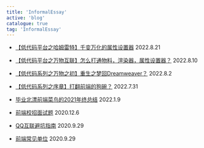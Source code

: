 ```yaml
---
title: 'InformalEssay'
active: 'blog'
catalogue: true
tag: 'InformalEssay'
---
```

- [【低代码平台之哈姆雷特】千变万化的属性设置器](./libs/lowcodeSetter) <Tag>2022.8.21</Tag>

- [【低代码平台之万物互联】怎么打通物料，渲染器，属性设置器？](./libs/lowcodedesiger) <Tag>2022.8.10</Tag>

- [【低代码系列之万物之初】重生之梦回Dreamweaver？](./libs/lowcodeDesigner) <Tag>2022.8.2</Tag>

- [【低代码系列之序章】打翻前端的狗碗？](./libs/lowcodeStart) <Tag>2022.7.31</Tag>

- [毕业北漂前端菜鸟的2021年终总结](./libs/2021) <Tag>2022.1.9</Tag>

- [前端校招面试题](./libs/notes) <Tag>2020.12.6</Tag>

- [QQ互联避坑指南](./libs/qq) <Tag>2020.9.29</Tag>

- [前端常见单位](./libs/px) <Tag>2020.9.29</Tag>
